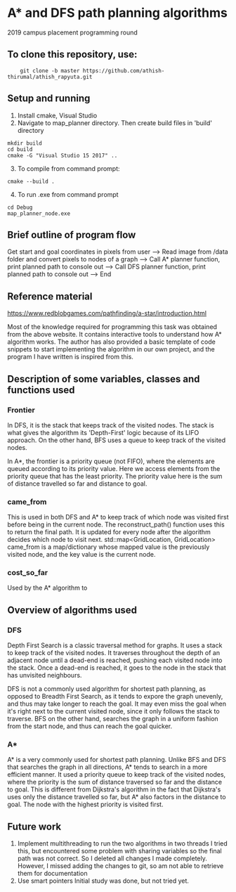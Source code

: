 # A* and DFS path planning algorithms
2019 campus placement programming round

## To clone this repository, use:
        git clone -b master https://github.com/athish-thirumal/athish_rapyuta.git
        
## Setup and running
1. Install cmake, Visual Studio
2. Navigate to map_planner directory. Then create build files in 'build' directory
```
mkdir build
cd build
cmake -G "Visual Studio 15 2017" ..
```
3. To compile from command prompt:
```
cmake --build .
```
4. To run .exe from command prompt
```
cd Debug
map_planner_node.exe
```
## Brief outline of program flow
Get start and goal coordinates in pixels from user --> Read image from /data folder and convert pixels to nodes of a graph --> Call A* planner function, print planned path to console out --> Call DFS planner function, print planned path to console out --> End

## Reference material 
https://www.redblobgames.com/pathfinding/a-star/introduction.html

Most of the knowledge required for programming this task was obtained from the above website. It contains interactive tools to understand how A* algorithm works. The author has also provided a basic template of code snippets to start implementing the algorithm in our own project, and the program I have written is inspired from this.

## Description of some variables, classes and functions used
### Frontier 
In DFS, it is the stack that keeps track of the visited nodes. The stack is what gives the algorithm its 'Depth-First' logic because of its LIFO approach. On the other hand, BFS uses a queue to keep track of the visited nodes.

In A*, the frontier is a priority queue (not FIFO), where the elements are queued according to its priority value. Here we access elements from the priority queue that has the least priority. The priority value here is the sum of distance travelled so far and distance to goal.

### came_from
This is used in both DFS and A* to keep track of which node was visited first before being in the current node. The reconstruct_path() function uses this to return the final path. It is updated for every node after the algorithm decides which node to visit next.
std::map<GridLocation, GridLocation> came_from is a map/dictionary whose mapped value is the previously visited node, and the key value is the current node.

### cost_so_far
Used by the A* algorithm to 




## Overview of algorithms used
### DFS
Depth First Search is a classic traversal method for graphs. It uses a stack to keep track of the visited nodes. It traverses throughout the depth of an adjacent node until a dead-end is reached, pushing each visited node into the stack. Once a dead-end is reached, it goes to the node in the stack that has unvisited neighbours.

DFS is not a commonly used algorithm for shortest path planning, as opposed to Breadth First Search, as it tends to expore the graph unevenly, and thus may take longer to reach the goal. It may even miss the goal when it's right next to the current visited node, since it only follows the stack to traverse. BFS on the other hand, searches the graph in a uniform fashion from the start node, and thus can reach the goal quicker.

### A*
A* is a very commonly used for shortest path planning. Unlike BFS and DFS that searches the graph in all directions, A* tends to search in a more efficient manner. It used a priority queue to keep track of the visited nodes, where the priority is the sum of distance traversed so far and the distance to goal. This is different from Dijkstra's algorithm in the fact that Dijkstra's uses only the distance travelled so far, but A* also factors in the distance to goal. The node with the highest priority is visited first.

## Future work
1. Implement multithreading to run the two algorithms in two threads
        I tried this, but encountered some problem with sharing variables so the final path was not correct. So I deleted all changes I made completely. However, I missed adding the changes to git, so am not able to retrieve them for documentation
2. Use smart pointers
        Initial study was done, but not tried yet.
        




